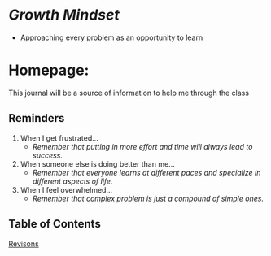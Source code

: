 # ***Growth Mindset*** 
- Approaching every problem as an opportunity  to learn

# Homepage:
This journal will be a source of information to help me through the class

## Reminders
1. When I get frustrated...
   - *Remember that putting in more effort and time will always lead to success.*
2. When someone else is doing better than me...
   - *Remember that everyone learns at different paces and specialize in different aspects of life.*
3. When I feel overwhelmed...
   - _Remember that complex problem is just a compound of simple ones._
   
## Table of Contents
[Revisons]()